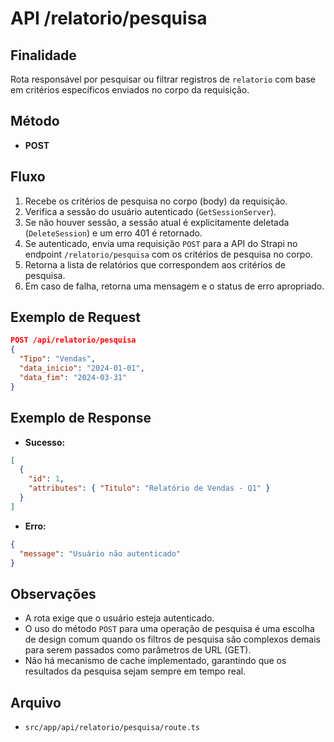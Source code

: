 # API /relatorio/pesquisa

## Finalidade
Rota responsável por pesquisar ou filtrar registros de `relatorio` com base em critérios específicos enviados no corpo da requisição.

## Método
- **POST**

## Fluxo
1.  Recebe os critérios de pesquisa no corpo (body) da requisição.
2.  Verifica a sessão do usuário autenticado (`GetSessionServer`).
3.  Se não houver sessão, a sessão atual é explicitamente deletada (`DeleteSession`) e um erro 401 é retornado.
4.  Se autenticado, envia uma requisição `POST` para a API do Strapi no endpoint `/relatorio/pesquisa` com os critérios de pesquisa no corpo.
5.  Retorna a lista de relatórios que correspondem aos critérios de pesquisa.
6.  Em caso de falha, retorna uma mensagem e o status de erro apropriado.

## Exemplo de Request
```json
POST /api/relatorio/pesquisa
{
  "Tipo": "Vendas",
  "data_inicio": "2024-01-01",
  "data_fim": "2024-03-31"
}
```

## Exemplo de Response
- **Sucesso:**
```json
[
  {
    "id": 1,
    "attributes": { "Titulo": "Relatório de Vendas - Q1" }
  }
]
```
- **Erro:**
```json
{
  "message": "Usuário não autenticado"
}
```

## Observações
- A rota exige que o usuário esteja autenticado.
- O uso do método `POST` para uma operação de pesquisa é uma escolha de design comum quando os filtros de pesquisa são complexos demais para serem passados como parâmetros de URL (GET).
- Não há mecanismo de cache implementado, garantindo que os resultados da pesquisa sejam sempre em tempo real.

## Arquivo
- `src/app/api/relatorio/pesquisa/route.ts`
